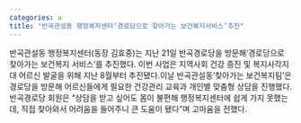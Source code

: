 ```yaml
---
categories: a
title: "반곡관설동 행정복지센터‘경로당으로 찾아가는 보건복지서비스’추진"
---
```

반곡관설동 행정복지센터(동장 김효중)는 지난 21일 반곡경로당을 방문해‘경로당으로 찾아가는 보건복지 서비스’를 추진했다. 이번 사업은 지역사회 건강 증진 및 복지사각지대 어르신 발굴을 위해 지난 8월부터 추진됐다.이날 반곡관설동‘찾아가는 보건복지팀’은 경로당을 방문해 어르신들에게 필요한 건강관리 교육과 개인별 맞춤형 상담을 진행했다.반곡경로당 회원은 “상담을 받고 싶어도 몸이 불편해 행정복지센터에 쉽게 가지 못했는데, 직접 찾아와서 어려움을 들어주니 큰 도움이 됐다”며 고마움을 전했다.